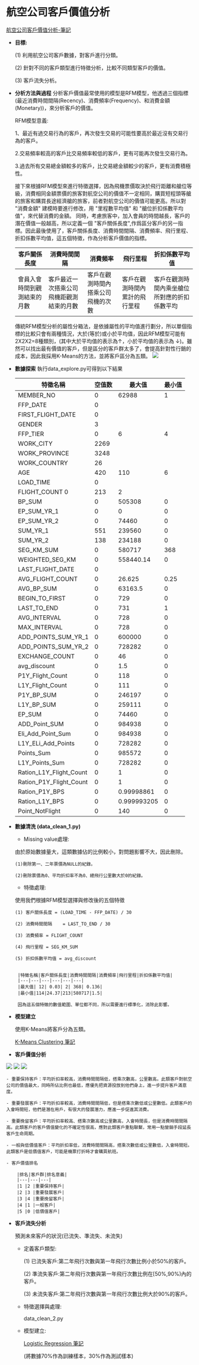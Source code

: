 # 航空公司客戶價值分析
  [航空公司客戶價值分析-筆記](https://hackmd.io/s/BJfBU-kUN)

* **目標:**

    (1) 利用航空公司客戶數據，對客戶進行分類。
    
    (2) 針對不同的客戶類型進行特徵分析，比較不同類型客戶的價值。
    
    (3) 客戶流失分析。

* **分析方法與過程**
    分析客戶價值最常使用的模型是RFM模型，他透過三個指標(最近消費時間間隔(Recency)、消費頻率(Frequency)、和消費金額(Monetary))，來分析客戶的價值。
    
    RFM模型意義:
    
    1、最近有過交易行為的客戶，再次發生交易的可能性要高於最近沒有交易行為的客戶。
    
    2.交易頻率較高的客戶比交易頻率較低的客戶，更有可能再次發生交易行為。
    
    3.過去所有交易總金額較多的客戶，比交易總金額較少的客戶，更有消費積極性。
    
    接下來根據RFM模型來進行特徵選擇，因為飛機票價取決於飛行距離和艙位等級，消費相同金額票價的旅客對航空公司的價值不一定相同，購買短程頭等艙的旅客和購買長途經濟艙的旅客，前者對航空公司的價值可能更高。所以對 "消費金額" 建模時要進行修改，用 "里程數平均值" 和 "艙位折扣係數平均值"，來代替消費的金額。
    同時，考慮旅客中，加入會員的時間越長，客戶的潛在價值一般越高，所以定義一個 "客戶關係長度",作爲區分客戶的另一指標。因此最後使用了，客戶關係長度、消費時間間隔、消費頻率、飛行里程、折扣係數平均值，這五個特徵，作為分析客戶價值的指標。
    

  | 客戶關係長度 | 消費時間間隔 | 消費頻率 | 飛行里程 | 折扣係數平均值 |
  | -------- | -------- | -------- | -------- | -------- |
  | 會員入會時間到觀測結束的月數 | 客戶最近一次搭乘公司飛機距觀測結束的月數 | 客戶在觀測時間內搭乘公司飛機的次數 | 客戶在觀測時間內累計的飛行里程 | 客戶在觀測時間內乘坐艙位所對應的折扣係數平均 |


  傳統RFM模型分析的屬性分箱法，是依據屬性的平均值進行劃分，所以單個指標的比較只會有兩種情況，大於(等於)或小於平均值，因此RFM模型可能有2X2X2=8種類別，(其中大於平均值的表示為↑，小於平均值的表示為 ↓)。雖然可以找出最有價值的客戶，但是區分的客戶群太多了，會提高針對性行銷的成本，因此我採用K-Means的方法，並將客戶區分為五類。
  ![](https://i.imgur.com/X6pEPOH.jpg)


* **數據探索**
    執行data_explore.py可得到以下結果

	|特徵名稱| 空值数 | 最大值 | 最小值 |
    |------|-------|------|------|
    |MEMBER_NO |0|62988	|1|
    |FFP_DATE	|0	||
    |FIRST_FLIGHT_DATE|	0 ||	
    |GENDER	|3		||
    |FFP_TIER|	0|	6|	4|
    |WORK_CITY	|2269|||		
    |WORK_PROVINCE|	3248||		
    |WORK_COUNTRY|	26	||	
    |AGE	|420	| 110| 6|
    |LOAD_TIME	|0	|||	
    |FLIGHT_COUNT	0	|213| 2|
    |BP_SUM|	0|	505308|	0|
    |EP_SUM_YR_1|	0|	0	|0|
    |EP_SUM_YR_2|	0	|74460	|0|
    |SUM_YR_1|	551|	239560|	0|
    |SUM_YR_2|	138|	234188|	0|
    |SEG_KM_SUM	|0	|580717|	368|
    |WEIGHTED_SEG_KM|	0|	558440.14|0|
    |LAST_FLIGHT_DATE|	0	|||	
    |AVG_FLIGHT_COUNT|	0	|26.625|0.25|
    |AVG_BP_SUM|	0|	63163.5|	0|
    |BEGIN_TO_FIRST|	0|	729|	0|
    |LAST_TO_END|	0|	731|	1|
    |AVG_INTERVAL|	0|	728|	0|
    |MAX_INTERVAL|	0|	728|	0|
    |ADD_POINTS_SUM_YR_1|	0|	600000|	0|
    |ADD_POINTS_SUM_YR_2|	0|	728282|	0|
    |EXCHANGE_COUNT	|0	|46|	0|
    |avg_discount	|0	|1.5|	0|
    |P1Y_Flight_Count	|0|	118|	0|
    |L1Y_Flight_Count	|0	|111|	0|
    |P1Y_BP_SUM	|0	|246197	|0|
    |L1Y_BP_SUM	|0	|259111	|0|
    |EP_SUM	|0	|74460	|0|
    |ADD_Point_SUM	|0	|984938	|0|
    |Eli_Add_Point_Sum	|0	|984938	|0|
    |L1Y_ELi_Add_Points	|0	|728282	|0|
    |Points_Sum	|0	|985572	|0|
    |L1Y_Points_Sum	|0	|728282	|0|
    |Ration_L1Y_Flight_Count|0	|1	|0|
    |Ration_P1Y_Flight_Count|0	|1	|0|
    |Ration_P1Y_BPS	|0	|0.99998861	|0|
    |Ration_L1Y_BPS	|0	|0.999993205|0|
    |Point_NotFlight|0	|140	|0|
    

* **數據清洗 (data_clean_1.py)**
    - Missing value處理:
    
    由於原始數據量大，這類數據佔的比例較小，對問題影響不大，因此刪除。
    
      (1)刪除第一、二年票價為NULL的紀錄。

      (2)刪除票價為0、平均折扣率不為0、總飛行公里數大於0的紀錄。
    
    - 特徵處理:
    
    使用我們根據RFM模型選擇與修改後的五個特徵
    
      (1) 客戶關係長度 = (LOAD_TIME - FFP_DATE) / 30

      (2) 消費時間間隔	= LAST_TO_END / 30

      (3) 消費頻率 = FLIGHT_COUNT

      (4) 飛行里程 = SEG_KM_SUM

      (5) 折扣係數平均值 = avg_discount
    

       |特徵名稱|客戶關係長度|消費時間間隔|消費頻率|飛行里程|折扣係數平均值|
       |---|---|---|---|---|---|
       |最大值| 12| 0.03| 2| 368| 0.136|
       |最小值|114|24.37|213|580717|1.5|

       因為這五個特徵的數值範圍、單位都不同，所以需要進行標準化，消除此影響。
    
* **模型建立**

    使用K-Means將客戶分為五類。
    
    [K-Means Clustering 筆記](https://hackmd.io/s/BJ0YbDAD4)
    
* **客戶價值分析**

![](https://i.imgur.com/LxOxhbW.jpg)
![](https://i.imgur.com/7OMFqUp.jpg)
![](https://i.imgur.com/EA4CtM7.jpg)

    - 重要保持客戶：平均折扣率較高，消費時間間隔低，搭乘次數高，公里數高。此類客戶對航空公司的價值最大，同時所佔比例也最低，應優先把資源投放到他們身上，進一步提升客戶滿意度。

    - 重要發展客戶：平均折扣率較高，消費時間間隔低，但是搭乘次數低或公里數低。此類客戶的入會時間短，他們是潛在用戶，有很大的發展潛力，應進一步促進其消費。

    - 重要挽留客戶：平均折扣率較高、搭乘次數高或公里數高，入會時間長，但是消費時間間隔高。此類客戶的客戶價值變化的不確定性很高，應對此類客戶重點聯繫，常用一點營銷手段延長客戶生命周期。

    - 一般與低價值客戶：平均折扣率低，消費時間間隔高，搭乘次數低或公里數低，入會時間短。此類客戶是低價值客戶，可能是機票打折時才會購買航班。

    - 客戶價值排名
    
        |排名|客戶群|排名意義|
        |---|---|---|
        |1 |2 |重要保持客戶|
        |2 |3 |重要發展客戶|
        |3 |4 |重要挽留客戶|
        |4 |1 |一般客戶|
        |5 |0 |低價值客戶|

* **客戶流失分析**

  預測未來客戶的狀況(已流失、準流失、未流失)

   - 定義客戶類型:
    
     (1) 已流失客戶:第二年飛行次數與第一年飛行次數比例小於50%的客戶。

     (2) 準流失客戶:第二年飛行次數與第一年飛行次數比例在[50%,90%)內的客戶。

     (3) 未流失客戶:第二年飛行次數與第一年飛行次數比例大於90%的客戶。
    
   - 特徵選擇與處理:
    
      data_clean_2.py
      
   - 模型建立:
    
        [Logistic Regression 筆記](https://hackmd.io/s/By3gDwAwE)
        
        (將數據70%作為訓練樣本，30%作為測試樣本)




